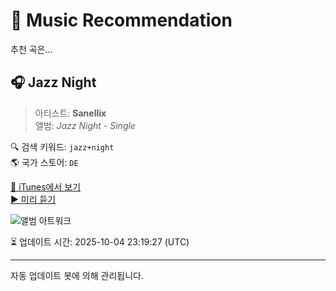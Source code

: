 
# 🎵 Music Recommendation

추천 곡은...

## 🎧 Jazz Night  
> 아티스트: **Sanellix**  
> 앨범: _Jazz Night - Single_  

🔍 검색 키워드: `jazz+night`  
🌎 국가 스토어: `DE`

[🔗 iTunes에서 보기](https://music.apple.com/de/album/jazz-night/1616024811?i=1616024812&uo=4)  
[▶️ 미리 듣기](https://audio-ssl.itunes.apple.com/itunes-assets/AudioPreview116/v4/ae/a7/09/aea70973-efc5-2bbc-34c6-6cf78f6e041d/mzaf_13035001609284265268.plus.aac.p.m4a)

![앨범 아트워크](https://is1-ssl.mzstatic.com/image/thumb/Music112/v4/22/26/5d/22265d6d-dd30-cf41-d178-2de41a2cf494/1963620732708_cover.jpg/100x100bb.jpg)

⏳ 업데이트 시간: 2025-10-04 23:19:27 (UTC)

---
자동 업데이트 봇에 의해 관리됩니다.
